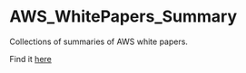 # AWS_WhitePapers_Summary

Collections of summaries of AWS white papers. 

Find it <a href="https://dev.to/awsmenacommunity"> here </a>




